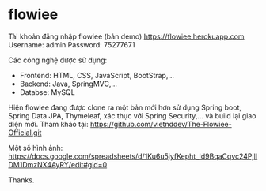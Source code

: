 # flowiee

Tài khoản đăng nhập flowiee (bản demo) https://flowiee.herokuapp.com
Username: admin 
Password: 75277671

Các công nghệ được sử dụng: 
+ Frontend: HTML, CSS, JavaScript, BootStrap,...
+ Backend: Java, SpringMVC,...
+ Databse: MySQL


Hiện flowiee đang được clone ra một bản mới hơn sử dụng Spring boot, Spring Data JPA, Thymeleaf, xác thực với Spring Security,... và build lại giao diện mới. Tham khảo tại: https://github.com/vietnddev/The-Flowiee-Official.git

Một số hình ảnh: https://docs.google.com/spreadsheets/d/1Ku6u5jyfKepht_Id9BqaCqvc24PjlIDM1DmzNX4AyRY/edit#gid=0

Thanks.

